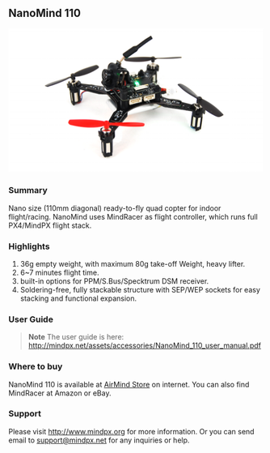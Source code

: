 ## NanoMind 110

![](../../assets/hardware/hardware-nanomind110.png)

### Summary

Nano size (110mm diagonal) ready-to-fly quad copter for indoor flight/racing.
NanoMind uses MindRacer as flight controller, which runs full PX4/MindPX flight stack.

### Highlights

1. 36g empty weight, with maximum 80g take-off Weight, heavy lifter.
2. 6~7 minutes flight time.
3. built-in options for PPM/S.Bus/Specktrum DSM receiver.
4. Soldering-free, fully stackable structure with SEP/WEP sockets for easy stacking and functional expansion.

### User Guide

> **Note** The user guide is here: http://mindpx.net/assets/accessories/NanoMind_110_user_manual.pdf

### Where to buy

NanoMind 110 is available at [AirMind Store](http://drupal.xitronet.com/?q=catalog) on internet. You can also find MindRacer at Amazon or eBay.

### Support

Please visit http://www.mindpx.org for more information. Or you can send email to <support@mindpx.net> for any inquiries or help.
